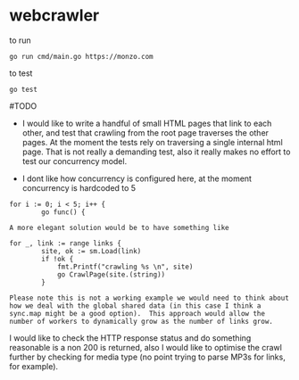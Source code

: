 # webcrawler

to run

`go run cmd/main.go https://monzo.com`

to test

`go test`

#TODO

- I would like to write a handful of small HTML pages that link to each other, and test that crawling from the root page traverses the other pages.  At the moment the tests rely on traversing a single internal html page.  That is not really a demanding test, also it really makes no effort to test our concurrency model.

- I dont like how concurrency is configured here, at the moment concurrency is hardcoded to 5

```	
for i := 0; i < 5; i++ {
		go func() {
```

	A more elegant solution would be to have something like

```	
for _, link := range links {
		site, ok := sm.Load(link)
		if !ok {
			fmt.Printf("crawling %s \n", site)
			go CrawlPage(site.(string))
		}
```

	Please note this is not a working example we would need to think about how we deal with the global shared data (in this case I think a sync.map might be a good option).  This approach would allow the number of workers to dynamically grow as the number of links grow.

I would like to check the HTTP response status and do something reasonable is a non 200 is returned, also I would like to optimise the crawl further by checking for media type (no point trying to parse MP3s for links, for example).

